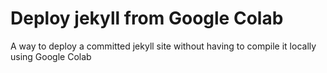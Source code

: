 # Deploy jekyll from Google Colab

A way to deploy a committed jekyll site without having to compile it locally using Google Colab

